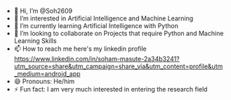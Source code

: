 - 👋 Hi, I’m @Soh2609
- 👀 I’m interested in Artificial Intelligence and Machine Learning
- 🌱 I’m currently learning Artificial Intelligence with Python
- 💞️ I’m looking to collaborate on Projects that require Python and Machine Learning Skills
- 📫 How to reach me here's my linkedin profile https://www.linkedin.com/in/soham-masute-2a34b3241?utm_source=share&utm_campaign=share_via&utm_content=profile&utm_medium=android_app
- 😄 Pronouns: He/him
- ⚡ Fun fact: I am very much interested in entering the research field

<!---
Soh2609/Soh2609 is a ✨ special ✨ repository because its `README.md` (this file) appears on your GitHub profile.
You can click the Preview link to take a look at your changes.
--->
